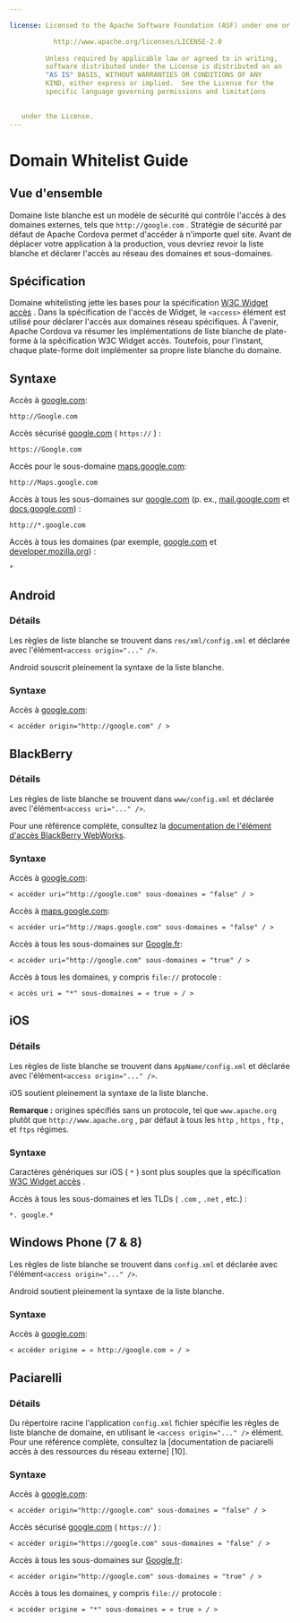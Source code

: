 ```yaml
---

license: Licensed to the Apache Software Foundation (ASF) under one or more contributor license agreements. See the NOTICE file distributed with this work for additional information regarding copyright ownership. The ASF licenses this file to you under the Apache License, Version 2.0 (the "License"); you may not use this file except in compliance with the License. You may obtain a copy of the License at

           http://www.apache.org/licenses/LICENSE-2.0
    
         Unless required by applicable law or agreed to in writing,
         software distributed under the License is distributed on an
         "AS IS" BASIS, WITHOUT WARRANTIES OR CONDITIONS OF ANY
         KIND, either express or implied.  See the License for the
         specific language governing permissions and limitations
    

   under the License.
---
```


# Domain Whitelist Guide

## Vue d'ensemble

Domaine liste blanche est un modèle de sécurité qui contrôle l'accès à des domaines externes, tels que `http://google.com` . Stratégie de sécurité par défaut de Apache Cordova permet d'accéder à n'importe quel site. Avant de déplacer votre application à la production, vous devriez revoir la liste blanche et déclarer l'accès au réseau des domaines et sous-domaines.

## Spécification

Domaine whitelisting jette les bases pour la spécification [W3C Widget accès][1] . Dans la spécification de l'accès de Widget, le `<access>` élément est utilisé pour déclarer l'accès aux domaines réseau spécifiques. À l'avenir, Apache Cordova va résumer les implémentations de liste blanche de plate-forme à la spécification W3C Widget accès. Toutefois, pour l'instant, chaque plate-forme doit implémenter sa propre liste blanche du domaine.

 [1]: http://www.w3.org/TR/widgets-access/

## Syntaxe

Accès à [google.com][2]:

 [2]: http://google.com

    http://Google.com
    

Accès sécurisé [google.com][3] ( `https://` ) :

 [3]: https://google.com

    https://Google.com
    

Accès pour le sous-domaine [maps.google.com][4]:

 [4]: http://maps.google.com

    http://Maps.google.com
    

Accès à tous les sous-domaines sur [google.com][2] (p. ex., [mail.google.com][5] et [docs.google.com][6]) :

 [5]: http://mail.google.com
 [6]: http://docs.google.com

    http://*.google.com
    

Accès à tous les domaines (par exemple, [google.com][2] et [developer.mozilla.org][7]) :

 [7]: http://developer.mozilla.org

    *
    

## Android

### Détails

Les règles de liste blanche se trouvent dans `res/xml/config.xml` et déclarée avec l'élément`<access origin="..." />`.

Android souscrit pleinement la syntaxe de la liste blanche.

### Syntaxe

Accès à [google.com][2]:

    < accéder origin="http://google.com" / >
    

## BlackBerry

### Détails

Les règles de liste blanche se trouvent dans `www/config.xml` et déclarée avec l'élément`<access uri="..." />`.

Pour une référence complète, consultez la [documentation de l'élément d'accès BlackBerry WebWorks][8].

 [8]: https://developer.blackberry.com/html5/documentation/ww_developing/Access_element_834677_11.html

### Syntaxe

Accès à [google.com][2]:

    < accéder uri="http://google.com" sous-domaines = "false" / >
    

Accès à [maps.google.com][4]:

    < accéder uri="http://maps.google.com" sous-domaines = "false" / >
    

Accès à tous les sous-domaines sur [Google.fr][2]:

    < accéder uri="http://google.com" sous-domaines = "true" / >
    

Accès à tous les domaines, y compris `file://` protocole :

    < accès uri = "*" sous-domaines = « true » / >
    

## iOS

### Détails

Les règles de liste blanche se trouvent dans `AppName/config.xml` et déclarée avec l'élément`<access origin="..." />`.

iOS soutient pleinement la syntaxe de la liste blanche.

**Remarque :** origines spécifiés sans un protocole, tel que `www.apache.org` plutôt que `http://www.apache.org` , par défaut à tous les `http` , `https` , `ftp` , et `ftps` régimes.

### Syntaxe

Caractères génériques sur iOS ( `*` ) sont plus souples que la spécification [W3C Widget accès][1] .

Accès à tous les sous-domaines et les TLDs ( `.com` , `.net` , etc.) :

    *. google.*
    

## Windows Phone (7 & 8)

Les règles de liste blanche se trouvent dans `config.xml` et déclarée avec l'élément`<access origin="..." />`.

Android soutient pleinement la syntaxe de la liste blanche.

### Syntaxe

Accès à [google.com][2]:

    < accéder origine = « http://google.com » / >
    

## Paciarelli

### Détails

Du répertoire racine l'application `config.xml` fichier spécifie les règles de liste blanche de domaine, en utilisant le `<access origin="..." />` élément. Pour une référence complète, consultez la \[documentation de paciarelli accès à des ressources du réseau externe\] \[10\].

### Syntaxe

Accès à [google.com][2]:

    < accéder origin="http://google.com" sous-domaines = "false" / >
    

Accès sécurisé [google.com][3] ( `https://` ) :

    < accéder origin="https://google.com" sous-domaines = "false" / >
    

Accès à tous les sous-domaines sur [Google.fr][2]:

    < accéder origin="http://google.com" sous-domaines = "true" / >
    

Accès à tous les domaines, y compris `file://` protocole :

    < accéder origine = "*" sous-domaines = « true » / >
